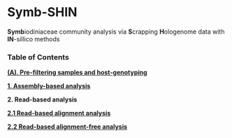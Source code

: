 # Symb-SHIN
**Symb**iodiniaceae community analysis via **S**crapping **H**ologenome data with **IN**-sillico methods

### Table of Contents

**[(A). Pre-filtering samples and host-genotyping](A_preprocess_host.md)**

**[1. Assembly-based analysis](1_Assembly-based.md)**

**2. Read-based analysis**

**[ 2.1 Read-based alignment analysis](2.1_Read-based_alignment.md)**

**[ 2.2 Read-based alignment-free analysis](2.2_Read-based_alignment-free.md)**


